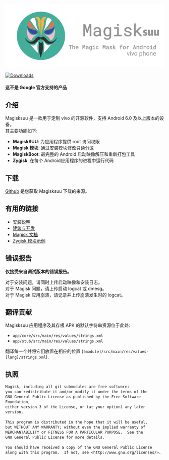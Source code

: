 ![](docs/images/logo.png)

[![Downloads](https://img.shields.io/badge/dynamic/json?color=green&label=Downloads&query=totalString&url=https%3A%2F%2Fraw.githubusercontent.com%2Ftopjohnwu%2Fmagisk-files%2Fcount%2Fcount.json&cacheSeconds=1800)](https://raw.githubusercontent.com/topjohnwu/magisk-files/count/count.json)

#### 这不是 Google 官方支持的产品

## 介绍

Magisksuu 是一款用于定制 vivo 的开源软件，支持 Android 6.0 及以上版本的设备。
<br>
其主要功能如下:

- **MagiskSUU**: 为应用程序提供 root 访问权限
- **Magisk 模块**: 通过安装模块修改只读分区
- **MagiskBoot**: 最完整的 Android 启动映像解压和重新打包工具
- **Zygisk**: 在每个 Android应用程序的进程中运行代码
## 下载

[Github](https://github.com/trlefi/Magisk-suu) 是您获取 Magisksuu 下载的来源。

## 有用的链接

- [安装说明](https://topjohnwu.github.io/Magisk/install.html)
- [建筑与开发](https://topjohnwu.github.io/Magisk/build.html)
- [Magisk 文档](https://topjohnwu.github.io/Magisk/)
- [Zygisk 模块示例](https://github.com/topjohnwu/zygisk-module-sample)

## 错误报告

**仅接受来自调试版本的错误报告。**

对于安装问题，请同时上传启动映像和安装日志。<br>
对于 Magisk 问题，请上传启动 logcat 或 dmesg。<br>
对于 Magisk 应用崩溃，请记录并上传崩溃发生时的 logcat。

## 翻译贡献

Magisksuu 应用程序及其存根 APK 的默认字符串资源位于此处:

- `app/core/src/main/res/values/strings.xml`
- `app/stub/src/main/res/values/strings.xml`

翻译每一个并将它们放置在相应的位置 (`[module]/src/main/res/values-[lang]/strings.xml`).

## 执照

    Magisk, including all git submodules are free software:
    you can redistribute it and/or modify it under the terms of the
    GNU General Public License as published by the Free Software Foundation,
    either version 3 of the License, or (at your option) any later version.

    This program is distributed in the hope that it will be useful,
    but WITHOUT ANY WARRANTY; without even the implied warranty of
    MERCHANTABILITY or FITNESS FOR A PARTICULAR PURPOSE.  See the
    GNU General Public License for more details.

    You should have received a copy of the GNU General Public License
    along with this program.  If not, see <http://www.gnu.org/licenses/>.
